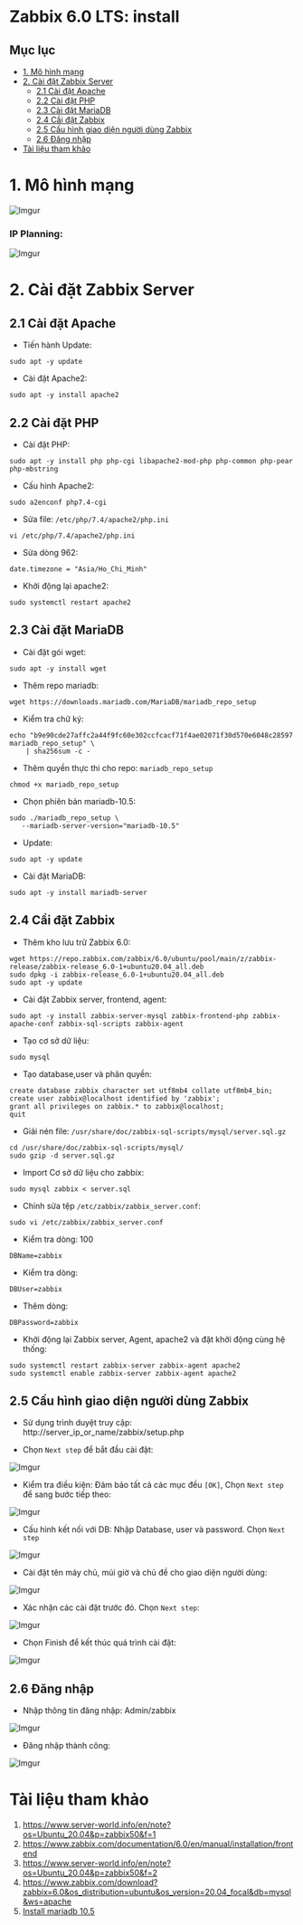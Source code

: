 <h1> Zabbix 6.0 LTS: install</h1>

<h2> Mục lục</h2>

- [1. Mô hình mạng](#1-mô-hình-mạng)
- [2. Cài đặt Zabbix Server](#2-cài-đặt-zabbix-server)
  - [2.1 Cài đặt Apache](#21-cài-đặt-apache)
  - [2.2 Cài đặt PHP](#22-cài-đặt-php)
  - [2.3 Cài đặt MariaDB](#23-cài-đặt-mariadb)
  - [2.4 Cầi đặt Zabbix](#24-cầi-đặt-zabbix)
  - [2.5 Cấu hình giao diện người dùng Zabbix](#25-cấu-hình-giao-diện-người-dùng-zabbix)
  - [2.6 Đăng nhập](#26-đăng-nhập)
- [Tài liệu tham khảo](#tài-liệu-tham-khảo)


# 1. Mô hình mạng

![Imgur](https://i.imgur.com/CualjCH.png)

<h3> IP Planning: </h3>

![Imgur](https://i.imgur.com/IVmEum8.png)

# 2. Cài đặt Zabbix Server
## 2.1 Cài đặt Apache
- Tiến hành Update:
```
sudo apt -y update
```
- Cài đặt Apache2:
```
sudo apt -y install apache2
```

## 2.2 Cài đặt PHP
- Cài đặt PHP:
```
sudo apt -y install php php-cgi libapache2-mod-php php-common php-pear php-mbstring
```
- Cấu hình Apache2:
```
sudo a2enconf php7.4-cgi
```
- Sửa file: `/etc/php/7.4/apache2/php.ini`
```
vi /etc/php/7.4/apache2/php.ini
```
- Sửa dòng 962:
```
date.timezone = "Asia/Ho_Chi_Minh"
```
- Khởi động lại apache2:
```
sudo systemctl restart apache2
```


## 2.3 Cài đặt MariaDB
- Cài đặt gói wget:
```
sudo apt -y install wget
```
- Thêm repo mariadb:
```
wget https://downloads.mariadb.com/MariaDB/mariadb_repo_setup
```
- Kiểm tra chữ ký:
```
echo "b9e90cde27affc2a44f9fc60e302ccfcacf71f4ae02071f30d570e6048c28597 mariadb_repo_setup" \
    | sha256sum -c -
```
- Thêm quyền thực thi cho repo: `mariadb_repo_setup`
```
chmod +x mariadb_repo_setup
```
- Chọn phiên bản mariadb-10.5:
```
sudo ./mariadb_repo_setup \
   --mariadb-server-version="mariadb-10.5"
```
- Update:
```
sudo apt -y update
```
- Cài đặt MariaDB:
```
sudo apt -y install mariadb-server
```
## 2.4 Cầi đặt Zabbix

- Thêm kho lưu trữ Zabbix 6.0:
```
wget https://repo.zabbix.com/zabbix/6.0/ubuntu/pool/main/z/zabbix-release/zabbix-release_6.0-1+ubuntu20.04_all.deb
sudo dpkg -i zabbix-release_6.0-1+ubuntu20.04_all.deb
sudo apt -y update
```
- Cài đặt Zabbix server, frontend, agent:
```
sudo apt -y install zabbix-server-mysql zabbix-frontend-php zabbix-apache-conf zabbix-sql-scripts zabbix-agent
```

- Tạo cơ sở dữ liệu:
```
sudo mysql
```
- Tạo database,user và phân quyền:
```
create database zabbix character set utf8mb4 collate utf8mb4_bin;
create user zabbix@localhost identified by 'zabbix';
grant all privileges on zabbix.* to zabbix@localhost;
quit
```
- Giải nén file: `/usr/share/doc/zabbix-sql-scripts/mysql/server.sql.gz`
```
cd /usr/share/doc/zabbix-sql-scripts/mysql/
sudo gzip -d server.sql.gz
```
- Import Cơ sở dữ liệu cho zabbix:
```
sudo mysql zabbix < server.sql
```

- Chỉnh sửa tệp `/etc/zabbix/zabbix_server.conf`:
```
sudo vi /etc/zabbix/zabbix_server.conf
```
- Kiểm tra dòng: 100
```
DBName=zabbix
```
- Kiểm tra dòng:
```
DBUser=zabbix
```
- Thêm dòng:
```
DBPassword=zabbix
```
- Khởi động lại Zabbix server, Agent, apache2 và đặt khởi động cùng hệ thống:
```
sudo systemctl restart zabbix-server zabbix-agent apache2
sudo systemctl enable zabbix-server zabbix-agent apache2
```

## 2.5 Cấu hình giao diện người dùng Zabbix
- Sử dụng trình duyệt truy cập: http://server_ip_or_name/zabbix/setup.php

- Chọn `Next step` để bắt đầu cài đặt:

![Imgur](https://i.imgur.com/UbL5kQJ.png)

- Kiểm tra điều kiện: Đảm bảo tất cả các mục đều `[OK]`, Chọn `Next step` để sang bước tiếp theo:

![Imgur](https://i.imgur.com/wRqbM7h.png)


- Cấu hình kết nối với DB: Nhập Database, user và password. Chọn `Next step`

![Imgur](https://i.imgur.com/8wxtJOd.png)

- Cài đặt tên máy chủ, múi giờ và chủ đề cho giao diện người dùng:

![Imgur](https://i.imgur.com/VApJZjK.png)

- Xác nhận các cài đặt trước đó. Chọn `Next step`:

![Imgur](https://i.imgur.com/YzuY4Bl.png)

- Chọn Finish để kết thúc quá trình cài đặt:

![Imgur](https://i.imgur.com/l7PPGmf.png)

## 2.6 Đăng nhập

- Nhập thông tin đăng nhập: Admin/zabbix

![Imgur](https://i.imgur.com/SMsN7SZ.png)

- Đăng nhập thành công:

![Imgur](https://i.imgur.com/FiM3Cct.png)


# Tài liệu tham khảo

1. https://www.server-world.info/en/note?os=Ubuntu_20.04&p=zabbix50&f=1
2. https://www.zabbix.com/documentation/6.0/en/manual/installation/frontend
3. https://www.server-world.info/en/note?os=Ubuntu_20.04&p=zabbix50&f=2
4. https://www.zabbix.com/download?zabbix=6.0&os_distribution=ubuntu&os_version=20.04_focal&db=mysql&ws=apache
5. [Install mariadb 10.5](https://mariadb.com/docs/deploy/topologies/single-node/community-server-10-5/)